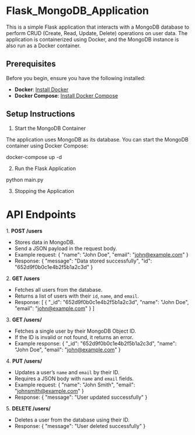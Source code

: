 # Flask_MongoDB_Application

This is a simple Flask application that interacts with a MongoDB database to perform CRUD (Create, Read, Update, Delete) operations on user data. The application is containerized using Docker, and the MongoDB instance is also run as a Docker container.

## Prerequisites

Before you begin, ensure you have the following installed:

- **Docker**: [Install Docker](https://docs.docker.com/get-docker/)
- **Docker Compose**: [Install Docker Compose](https://docs.docker.com/compose/install/)

## Setup Instructions

1) Start the MongoDB Container

The application uses MongoDB as its database. You can start the MongoDB container using Docker Compose:

docker-compose up -d

2) Run the Flask Application

python main.py

3) Stopping the Application

# API Endpoints

1️. **POST /users**
   - Stores data in MongoDB.
   - Send a JSON payload in the request body.
   - Example request:
     {
       "name": "John Doe",
       "email": "john@example.com"
     }
   - Response:
     {
       "message": "Data stored successfully",
       "id": "652d9f0b0c1e4b2f5b1a2c3d"
     }

2️. **GET /users**
   - Fetches all users from the database.
   - Returns a list of users with their `id`, `name`, and `email`.
   - Response:
     [
       {
         "_id": "652d9f0b0c1e4b2f5b1a2c3d",
         "name": "John Doe",
         "email": "john@example.com"
       }
     ]

3️. **GET /users/<id>**
   - Fetches a single user by their MongoDB Object ID.
   - If the ID is invalid or not found, it returns an error.
   - Example response:
     {
       "_id": "652d9f0b0c1e4b2f5b1a2c3d",
       "name": "John Doe",
       "email": "john@example.com"
     }

4️. **PUT /users/<id>**
   - Updates a user’s `name` and `email` by their ID.
   - Requires a JSON body with `name` and `email` fields.
   - Example request:
     {
       "name": "John Smith",
       "email": "johnsmith@example.com"
     }
   - Response:
     {
       "message": "User updated successfully"
     }

5️. **DELETE /users/<id>**
   - Deletes a user from the database using their ID.
   - Response:
     {
       "message": "User deleted successfully"
     }
